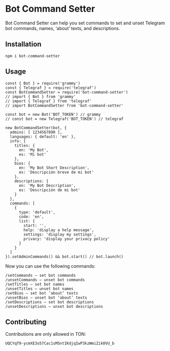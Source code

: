 # Bot Command Setter
Bot Command Setter can help you set commands to set and unset Telegram bot commands, names, ‘about’ texts, and descriptions.

## Installation
```
npm i bot-command-setter
```

## Usage
```
const { Bot } = require('grammy')
const { Telegraf } = require('telegraf')
const BotCommandSetter = require('bot-command-setter')
// import { Bot } from 'grammy'
// import { Telegraf } from 'telegraf'
// import BotCommandSetter from 'bot-command-setter'

const bot = new Bot('BOT_TOKEN') // grammy
// const bot = new Telegraf('BOT_TOKEN') // telegraf

new BotCommandSetter(bot, {
  admins: [ 1234567890 ],
  languages: { default: 'en' },
  info: {
    titles: {
      en: 'My Bot',
      es: 'Mi bot'
    },
    bios: {
      en: 'My Bot Short Description',
      es: 'Descripción breve de mi bot'
    },
    descriptions: {
      en: 'My Bot Description',
      es: 'Descripción de mi bot'
    }
  },
  commands: [
    {
      type: 'default',
      code: 'en',
      list: {
        start: '',
        help: 'display a help message',
        settings: 'display my settings',
        privacy: 'display your privacy policy'
      }
    }
  ]
}).setAdminCommands() && bot.start() // bot.launch()
```

Now you can use the following commands:
```
/setCommands — set bot commands
/unsetCommands — unset bot commands
/setTitles — set bot names
/unsetTitles — unset bot names
/setBios — set bot ‘about’ texts
/unsetBios — unset bot ‘about’ texts
/setDescriptions — set bot descriptions
/unsetDescriptions — unset bot descriptions
```

## Contributing
Contributions are only allowed in TON:
```
UQCYqT9-ycmXE3o57Cac1sM5ntIKdjqIwP3kzWmiZik0VU_b
```